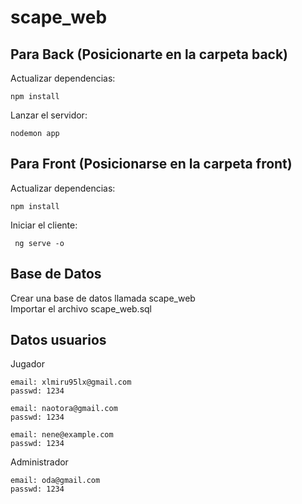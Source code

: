 # scape_web
## Para Back (Posicionarte en la carpeta back)

Actualizar dependencias:

    npm install
    
Lanzar el servidor:

    nodemon app
    
## Para Front (Posicionarse en la carpeta front)

Actualizar dependencias:

    npm install

Iniciar el cliente:

     ng serve -o

## Base de Datos
Crear una base de datos llamada scape_web <br>
Importar el archivo scape_web.sql <br>

## Datos usuarios

Jugador

    email: xlmiru95lx@gmail.com
    passwd: 1234

    email: naotora@gmail.com
    passwd: 1234

    email: nene@example.com
    passwd: 1234

    
Administrador

    email: oda@gmail.com
    passwd: 1234

